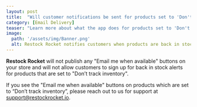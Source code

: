 ```yaml
---
layout: post
title:  "Will customer notifications be sent for products set to 'Don't track inventory'?"
category: [Email Delivery]
teaser: "Learn more about what the app does for products set to 'Don't track inventory'"
image:
  path: '/assets/img/Banner.png'
  alt: Restock Rocket notifies customers when products are back in stock
---
```

**Restock Rocket** will not publish any "Email me when available" buttons on your store and will not allow customers to sign up for back in stock alerts for products that are set to "Don’t track inventory".

If you see the "Email me when available" buttons on products which are set to “Don’t track inventory”, please reach out to us for support at <a href="mailto:support@restockrocket.io">support@restockrocket.io</a>.
